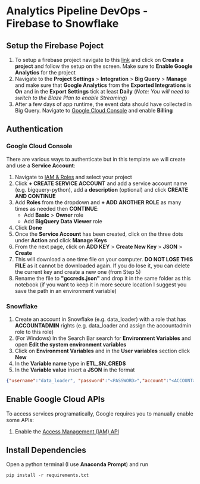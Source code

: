 # Analytics Pipeline DevOps - Firebase to Snowflake

## Setup the Firebase Poject

1. To setup a firebase project navigate to this [link](https://console.firebase.google.com/) and click on **Create a project** and follow the setup on the screen. Make sure to **Enable Google Analytics** for the project
2. Navigate to the **Project Settings** > **Integration** > **Big Query** > **Manage** and make sure that **Google Analytics** from the **Exported Integrations** is **On** and in the **Export Settings** tick at least **Daily** (*Note: You will need to switch to the Blaze Plan to enable Streaming*)
3. After a few days of app runtime, the event data should have collected in Big Query. Navigate to [Google Cloud Console](https://console.cloud.google.com/) and enable **Billing**

## Authentication

### Google Cloud Console

There are various ways to authenticate but in this template we will create and use a **Service Account**:
1. Navigate to [IAM & Roles](https://console.cloud.google.com/iam-admin/serviceaccounts) and select your project
2. Click **+ CREATE SERVICE ACCOUNT** and add a service account name (e.g. bigquery-python), add a **description** (optional) and click **CREATE AND CONTINUE**
3. Add **Roles** from the dropdown and **+ ADD ANOTHER ROLE** as many times as needed then **CONTINUE**:
    * Add **Basic** > **Owner** role
    * Add **BigQuery Data Viewer** role
4. Click **Done**
5. Once the **Service Account** has been created, click on the three dots under **Action** and click **Manage Keys**
6. From the next page, click on **ADD KEY** > **Create New Key** > **JSON** > **Create**
7. This will download a one time file on your computer. **DO NOT LOSE THIS FILE** as it cannot be downloaded again. If you do lose it, you can delete the current key and create a new one (from Step 5)
8. Rename the file to **"gccreds.json"** and drop it in the same folder as this notebook (if you want to keep it in more secure location I suggest you save the path in an environment variable)

### Snowflake

1. Create an account in Snowflake (e.g. data_loader) with a role that has **ACCOUNTADMIN** rights (e.g. data_loader and assign the accountadmin role to this role)
2. (For Windows) In the Search Bar search for **Environment Variables** and open **Edit the system environment variables** 
3. Click on **Environment Variables** and in the **User variables** section click **New**
4. In the **Variable name** type in **ETL_SN_CREDS**
5. In the **Variable value** insert a **JSON** in the format
```JSON
{"username":"data_loader", "password":"<PASSWORD>","account":"<ACCOUNT>","warehouse":"<WAREHOUSE>","role":"data_loader"}
```

## Enable Google Cloud APIs

To access services programatically, Google requires you to manually enable some APIs:
1. Enable the [Access Management (IAM) API](https://console.cloud.google.com/flows/enableapi?apiid=iam.googleapis.com)

## Install Dependencies

Open a python terminal (I use **Anaconda Prompt**) and run
```python
pip install -r requirements.txt
```